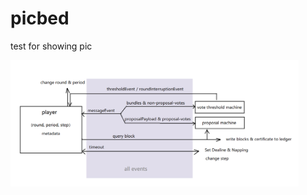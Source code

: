 # picbed
test for showing pic

<img src="https://raw.githubusercontent.com/X-i-e/picbed/main/image-20221212152949126.png" alt="image-20221212152949126" style="zoom:45%;" />
